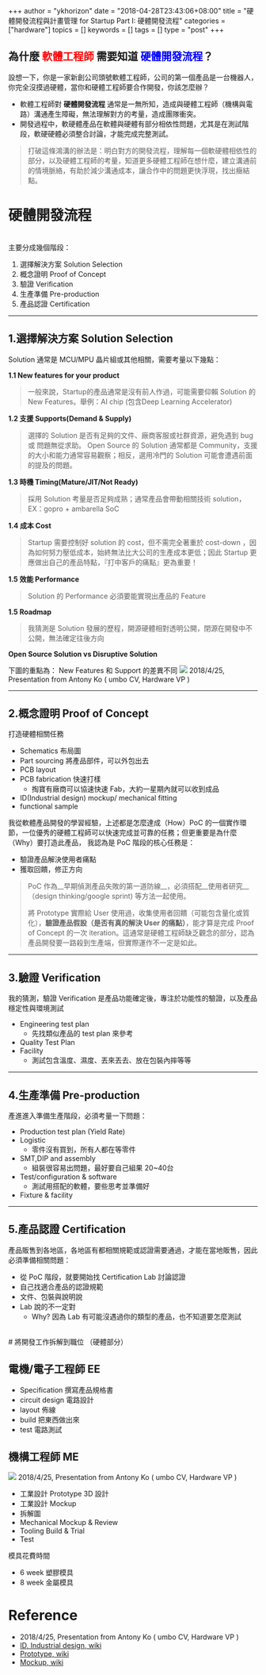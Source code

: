 +++
author = "ykhorizon"
date = "2018-04-28T23:43:06+08:00"
title = "硬體開發流程與計畫管理 for Startup Part I: 硬體開發流程"
categories = ["hardware"]
topics = []
keywords = []
tags = []
type = "post"
+++



## 為什麼 <span style="color:red;">軟體工程師</span> 需要知道 <span style="color:blue;">硬體開發流程</span>？

設想一下，你是一家新創公司頭號軟體工程師，公司的第一個產品是一台機器人，你完全沒摸過硬體，當你和硬體工程師要合作開發，你該怎麼辦？

- 軟體工程師對 __硬體開發流程__ 通常是一無所知，造成與硬體工程師（機構與電路）溝通產生障礙，無法理解對方的考量，造成團隊衝突。
- 開發過程中，軟硬體產品在軟體與硬體有部分相依性問題，尤其是在測試階段，軟硬硬體必須整合討論，才能完成完整測試。

> 打破這條鴻溝的辦法是：明白對方的開發流程，理解每一個軟硬體相依性的部分，以及硬體工程師的考量，知道更多硬體工程師在想什麼，建立溝通前的情境脈絡，有助於減少溝通成本，讓合作中的問題更快浮現，找出癥結點。

<!--more-->

# 硬體開發流程
<br>
主要分成幾個階段：

1. 選擇解決方案 Solution Selection
2. 概念證明 Proof of Concept
3. 驗證 Verification
4. 生產準備 Pre-production
5. 產品認證 Certification

------------
## 1.選擇解決方案 Solution Selection

Solution 通常是 MCU/MPU 晶片組或其他相關，需要考量以下幾點：

__1.1 New features for your product__

> 一般來說，Startup的產品通常是沒有前人作過，可能需要仰賴 Solution 的 New Features。舉例：AI chip (包含Deep Learning Accelerator)

__1.2 支援 Supports(Demand & Supply)__

> 選擇的 Solution 是否有足夠的文件、廠商客服或社群資源，避免遇到 bug 或 問題無從求助。 Open Source 的 Solution 通常都是 Community，支援的大小和能力通常容易觀察；相反，選用冷門的 Solution 可能會遭遇前面的提及的問題。

__1.3 時機 Timing(Mature/JIT/Not Ready)__

> 採用 Solution 考量是否足夠成熟；通常產品會帶動相關技術 solution，EX：gopro + ambarella SoC

__1.4 成本 Cost__

> Startup 需要控制好 solution 的 cost，但不需完全著重於 cost-down ，因為如何努力壓低成本，始終無法比大公司的生產成本更低；因此 Startup 更應做出自己的產品特點，『打中客戶的痛點』更為重要！


__1.5 效能 Performance__

> Solution 的 Performance 必須要能實現出產品的 Feature


__1.5 Roadmap__

> 我猜測是 Solution 發展的歷程，開源硬體相對透明公開，閉源在開發中不公開，無法確定往後方向

__Open Source Solution vs Disruptive Solution__

下圖的重點為： New Features 和 Support 的差異不同
![](/content_img/hw_development_for_startup_part1/vs.jpg)
2018/4/25, Presentation from Antony Ko ( umbo CV, Hardware VP )

------------
## 2.概念證明 Proof of Concept

打造硬體相關任務

- Schematics 布局圖
- Part sourcing 將產品部件，可以外包出去
- PCB layout
- PCB fabrication 快速打樣
    - 掏寶有廠商可以協速快速 Fab，大約一星期內就可以收到成品
- ID(Industrial design) mockup/ mechanical fitting
- functional sample

我從軟體產品開發的學習經驗，上述都是怎麼達成（How）PoC 的一個實作環節，一位優秀的硬體工程師可以快速完成並可靠的任務；但更重要是為什麼（Why）要打造此產品，
我認為是 PoC 階段的核心任務是：

- 驗證產品解決使用者痛點
- 獲取回饋，修正方向

> PoC 作為__早期偵測產品失敗的第一道防線__，必須搭配__使用者研究__（design thinking/google sprint) 等方法一起使用。
>
> 將 Prototype 實際給 User 使用過，收集使用者回饋（可能包含量化或質化），__驗證產品假設（是否有真的解決 User 的痛點）__，能才算是完成 Proof of Concept 的一次 iteration。這通常是硬體工程師缺乏觀念的部分，認為產品開發要一路殺到生產端，但實際運作不一定是如此。

------------
## 3.驗證 Verification

我的猜測，驗證 Verification 是產品功能確定後，專注於功能性的驗證，以及產品穩定性與環境測試

- Engineering test plan 
    - 先找類似產品的 test plan 來參考
- Quality Test Plan
- Facility
    - 測試包含溫度、濕度、丟來丟去、放在包裝內摔等等

------------
## 4.生產準備 Pre-production

產進進入準備生產階段，必須考量一下問題：

- Production test plan (Yield Rate)
- Logistic 
    - 零件沒有買到，所有人都在等零件
- SMT,DIP and assembly 
    - 組裝很容易出問題，最好要自己組果 20~40台
- Test/configuration & software
    - 測試用搭配的軟體，要些思考並準備好
- Fixture & facility

------------
## 5.產品認證 Certification

產品販售到各地區，各地區有都相關規範或認證需要通過，才能在當地販售，因此必須準備相關問題：

- 從 PoC 階段，就要開始找 Certification Lab 討論認證
- 自己找適合產品的認證規範
- 文件、包裝與說明說
- Lab 說的不一定對
    - Why? 因為 Lab 有可能沒遇過你的類型的產品，也不知道要怎麼測試



<br>
# 將開發工作拆解到職位 （硬體部分）

## 電機/電子工程師 EE

- Specification 撰寫產品規格書
- circuit design 電路設計
- layout 佈線
- build 把東西做出來
- test 電路測試

## 機構工程師 ME

![](/content_img/hw_development_for_startup_part1/me_development_sop.jpg)
2018/4/25, Presentation from Antony Ko ( umbo CV, Hardware VP )

- 工業設計 Prototype 3D 設計
- 工業設計 Mockup
- 拆解圖
- Mechanical Mockup & Review
- Tooling Build & Trial
- Test

模具花費時間

- 6 week 塑膠模具
- 8 week 金屬模具


# Reference
- 2018/4/25, Presentation from Antony Ko ( umbo CV, Hardware VP )
- [ID, Industrial design, wiki](https://en.wikipedia.org/wiki/Industrial_design)
- [Prototype, wiki](https://en.wikipedia.org/wiki/Prototype)
- [Mockup, wiki](https://en.wikipedia.org/wiki/Mockup)